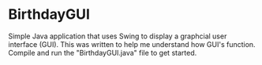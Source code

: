 # BirthdayGUI
Simple Java application that uses Swing to display a graphcial user interface (GUI).
This was written to help me understand how GUI's function.
Compile and run the "BirthdayGUI.java" file to get started.
